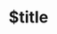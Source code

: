---
title: $title
second_title: Référence de l'API GroupDocs.Editor pour .NET
description: $description
type: docs
weight: $weight
url: /fr/net/$ref/
---
